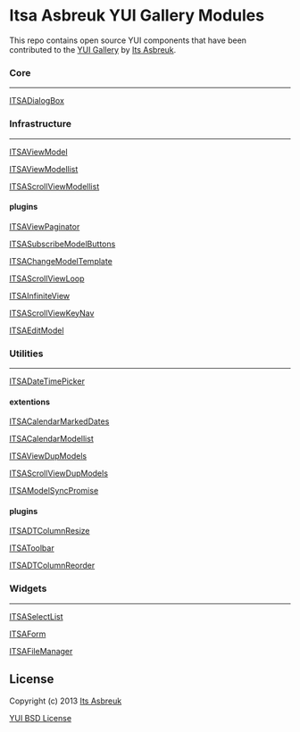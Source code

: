 Itsa Asbreuk YUI Gallery Modules
===========================


This repo contains open source YUI components that have been contributed to the
[YUI Gallery](http://yuilibrary.com/gallery/) by [Its Asbreuk](http://itsasbreuk.nl).


### Core
--------
[ITSADialogBox](src/gallery-itsadialogbox)


### Infrastructure
--------------
[ITSAViewModel](src/gallery-itsaviewmodel)

[ITSAViewModellist](src/gallery-itsaviewmodellist)

[ITSAScrollViewModellist](src/gallery-itsascrollviewmodellist)

#### plugins
[ITSAViewPaginator](src/gallery-itsaviewpaginator)

[ITSASubscribeModelButtons](src/gallery-itsasubscribemodelbuttons)

[ITSAChangeModelTemplate](src/gallery-itsachangemodeltemplate)

[ITSAScrollViewLoop](src/gallery-itsascrollviewloop)

[ITSAInfiniteView](src/gallery-itsainfiniteview)

[ITSAScrollViewKeyNav](src/gallery-itsascrollviewkeynav)

[ITSAEditModel](src/gallery-itsaeditmodel)


### Utilities
-------------
[ITSADateTimePicker](src/gallery-itsadatetimepicker)

#### extentions
[ITSACalendarMarkedDates](src/gallery-itsacalendarmarkeddates)

[ITSACalendarModellist](src/gallery-itsacalendarmodellist)

[ITSAViewDupModels](src/gallery-itsaviewdupmodels)

[ITSAScrollViewDupModels](src/gallery-itsascrollviewdupmodels)

[ITSAModelSyncPromise](src/gallery-itsamodelsyncpromise)

#### plugins
[ITSADTColumnResize](src/gallery-itsadtcolumnresize)

[ITSAToolbar](src/gallery-itsatoolbar)

[ITSADTColumnReorder](src/gallery-itsadtcolumnreorder)


### Widgets
-----------
[ITSASelectList](src/gallery-itsaselectlist)

[ITSAForm](src/gallery-itsaform)

[ITSAFileManager](src/gallery-itsafilemanager)


License
-------

Copyright (c) 2013 [Its Asbreuk](http://http://itsasbreuk.nl)

[YUI BSD License](http://developer.yahoo.com/yui/license.html)
